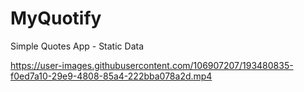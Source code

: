 # MyQuotify
Simple Quotes App - Static Data


https://user-images.githubusercontent.com/106907207/193480835-f0ed7a10-29e9-4808-85a4-222bba078a2d.mp4

